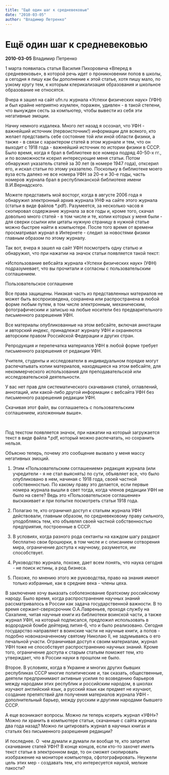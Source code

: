 ```yaml
---
title: "Ещё один шаг к средневековью"
date: "2010-03-05"
author: "Владимир Петренко"
---
```


# Ещё один шаг к средневековью

**2010-03-05** Владимир Петренко

1 марта появилась статья Василия Пихоровича «Вперед в средневековье», в которой речь идет о проникновении попов в школы, а сегодня я пишу как бы дополнение к этой статье, хотя пишу мало, по узкому кругу тем, к которым клерикализация образования и школьное образование не относятся.

Вчера я зашел на сайт ufn.ru журнала «Успехи физических наук» (УФН) и был крайне неприятно изумлен, поражен, удивлен - в такой степени, что вынужден сесть за компьютер, чтобы вывести из себя эти негативные эмоции.

Начну немного издалека. Много лет назад я осознал, что УФН - важнейший источник (первоисточник!) информации для всякого, кто желает представить себе состояние той или иной области физики, а также - в связи с характером статей в этом журнале и тем, что он выходит с 1918 года - важнейший источник по истории физики в СССР. Было время, когда я брал в библиотеке все номера подряд 40-50-х гг., и по возможности ксерил интересующие меня статьи. Потом обнаружил указатель статей за 30 лет (в номере 1947 года), отксерил его, и искал статьи по этому указателю. Поскольку в библиотеке моего вуза есть далеко не все номера УФН за 20-е и 30-е годы, часть номеров журнала брал в республиканской библиотеке имени В.И.Вернадского.

Можете представить мой восторг, когда в августе 2006 года я обнаружил электронный архив журнала УНФ на сайте этого журнала (статьи в виде файлов *.pdf). Разумеется, за несколько часов я скопировал содержание журнала за все годы и, кроме того, скачал довольно много статей - в том числе и те, копии которых у меня были - для сверки ссылки или цитаты нужную страницу в нужной статье можно быстрее найти в компьютере. После того время от времени просматривал журнал в Интернете - следил за новостями физики главным образом по этому журналу.

Так вот, вчера я зашел на сайт УФН посмотреть одну статью и обнаружил, что при нажатии на значок статьи появляется такой текст:

«Использование вебсайта журнала «Успехи физических наук» (УФН) подразумевает, что вы прочитали и согласны с пользовательским соглашением.

Пользовательское соглашение

Все права защищены. Никакая часть из представленных материалов не может быть воспроизведена, сохранена или распространена в любой форме любым путем, в том числе электронным, механическим, фотографическим и записью на любые носители без предварительного письменного разрешения УФН.

Все материалы опубликованные на этом вебсайте, включая аннотации и авторский индекс, принадлежат журналу УФН и охраняются авторским правом Российской Федерации и других стран.

Репродукция и перепечатка материалов УФН в любой форме требует письменного разрешения от редакции УФН.

Учителя, студенты и исследователи в индивидуальном порядке могут распечатывать копии материалов, находящиеся на этом вебсайте, для некоммерческого использования для преподавательской или исследовательской деятельности.

У вас нет прав для систематического скачивания статей, оглавлений, аннотаций, или какой-либо другой информации с вебсайта УФН без письменного разрешения редакции УФН.

Скачивая этот файл, вы соглашаетесь с пользовательским соглашением, изложенным выше».

 

Под текстом появляется значок, при нажатии на который загружается текст в виде файла *.pdf, который можно распечатать, но сохранить нельзя.

Объясню теперь, почему это сообщение вызвало у меня массу негативных эмоций.

1. Этим «Пользовательским соглашением» редакция журнала (или учредители - я не стал выяснять) по сути, объявляет все, что было опубликовано в нем, начиная с 1918 года, своей частной собственностью. По какому праву это делается, если первые номера журнала вышли в свет тогда, когда членов редакции УФН не было на свете? Ведь это «Пользовательское соглашение» выскакивает и при попытке посмотреть статьи 1918 года.

2. Полагаю те, кто ограничил доступ к статьям журнала УФН действовали, главным образом, по средневековому праву сильного, уподобляясь тем, кто объявлял своей частной собственностью предприятия, построенные в СССР.

3. В условиях, когда разного рода сектанты на каждом шагу раздают бесплатно свои брошюрки, в том числе и с описанием сотворения мира, ограничение доступа к научному, разумеется, им способствует.

4. Руководство журнала, похоже, дает всем понять, что наука сегодня - не поиск истины, а род бизнеса.

5. Похоже, по мнению этого же руководства, право на знания имеют только избранные, как в средние века - члены цеха.

В заключение хочу выказать соболезнование братскому российскому народу. Было время, когда распространение научных знаний рассматривалось в России как задача государственной важности. В то время сержант-сверхсрочник О.А.Лавреньев, проходя службу на Сахалине, читая научные книги из библиотеки воинской части, а также журнал УФН, на который подписался, предложил использовать в водородной бомбе дейтерид лития-6, что и было реализовано. Сегодня государство направляет в воинские части не научные книги, а попов - подобно новоназначенному святому Николаю II, не задумываясь о его печальной участи. Ограничивая доступ к своим материалам, журнал УФН тоже не способствует распространению научных знаний. Кроме того, ограничение доступа к старым статьям поможет тем, кто утверждает, что в России науки в прошлом не было.

Второе. В условиях, когда в Украине и многих других бывших республиках СССР многие политические и, так сказать, общественные, деятели предпринимают активные усилия по возведению барьеров между народами этих республик и российским народом, в школах изучают английский язык, а русский язык как предмет не изучают, создание препятствий для получения материалов журнала УФН - дополнительный барьер, между русским и другими народами бывшего СССР.

А еще возникают вопросы. Можно ли теперь ксерить журнал «УФН»? Можно ли хранить в компьютере статьи, скачанные с сайта журнала два года назад? Можно ли цитировать журнал в научных книгах и статьях без письменного разрешения редакции?

И последнее. О  чем думали и думали ли вообще те, кто запретил скачивание статей УФН? В конце концов, если кто-то захочет иметь текст статьи в электронном виде, то он сможет скопировать изображение на мониторе компьютера, сфотографировать. Неужели цель этих мер - создавать тем, кто интересуется наукой, мелкие пакости?